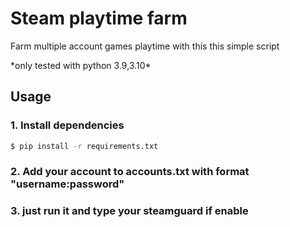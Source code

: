 # Steam playtime farm
Farm multiple account games playtime with this this simple script

\*only tested with python 3.9,3.10\*

## Usage
### 1. Install dependencies
```bash
$ pip install -r requirements.txt
```
### 2. Add your account to accounts.txt with format "username:password"
### 3. just run it and type your steamguard if enable
